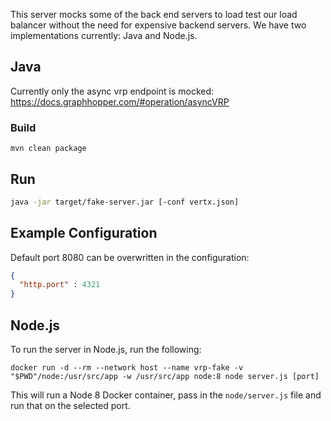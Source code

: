 This server mocks some of the back end servers to load test our load balancer without the need for expensive backend servers.
We have two implementations currently: Java and Node.js.

## Java

Currently only the async vrp endpoint is mocked: https://docs.graphhopper.com/#operation/asyncVRP

### Build

```
mvn clean package
```

## Run

```bash
java -jar target/fake-server.jar [-conf vertx.json]
```

## Example Configuration

Default port 8080 can be overwritten in the configuration:

```json
{
  "http.port" : 4321
}
```

## Node.js

To run the server in Node.js, run the following:

    docker run -d --rm --network host --name vrp-fake -v "$PWD"/node:/usr/src/app -w /usr/src/app node:8 node server.js [port]

This will run a Node 8 Docker container, pass in the `node/server.js` file and run that on the selected port.
